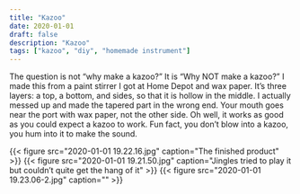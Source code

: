 ```yaml
---
title: "Kazoo"
date: 2020-01-01
draft: false
description: "Kazoo"
tags: ["kazoo", "diy", "homemade instrument"]
---
```

The question is not “why make a kazoo?” It is “Why NOT make a kazoo?” I made this from a paint stirrer I got at Home Depot and wax paper. It’s three layers: a top, a bottom, and sides, so that it is hollow in the middle. I actually messed up and made the tapered part in the wrong end. Your mouth goes near the port with wax paper, not the other side. Oh well, it works as good as you could expect a kazoo to work. Fun fact, you don’t blow into a kazoo, you hum into it to make the sound.

{{< figure src="2020-01-01 19.22.16.jpg" caption="The finished product" >}}
{{< figure src="2020-01-01 19.21.50.jpg" caption="Jingles tried to play it but couldn’t quite get the hang of it" >}}
{{< figure src="2020-01-01 19.23.06-2.jpg" caption="" >}}
